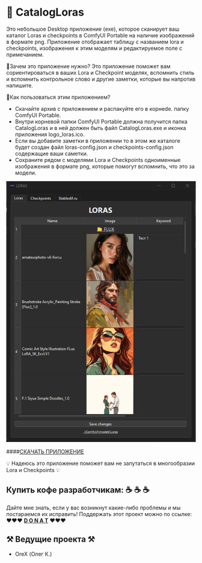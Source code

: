 # 🤫 CatalogLoras

Это небольшое Desktop приложение (exe), которое сканирует ваш каталог Loras и checkpoints в ComfyUI Portable на наличие изображений в формате png. Приложение отображает таблицу с названием lora и checkpoints, изображения к этим моделям и редактируемое поле с примечанием.

📌Зачем это приложение нужно?
Это приложение поможет вам сориентироваться в ваших Lora и Checkpoint моделях, вспомнить стиль и вспомнить контрольное слово и другие заметки, которые вы напротив напишите.

📌Как пользоваться этим приложением?
- Скачайте архив с приложением и распакуйте его в корнеde. папку ComfyUI Portable.
- Внутри корневой папки ComfyUI Portable должна получится папка CatalogLoras и в ней должен быть файл CatalogLoras.exe и иконка приложения logo_loras.ico.
- Если вы добавите заметки в приложении то в этом же каталоге будет создан файл loras-config.json и checkpoints-config.json содержащие ваши саметки.
- Сохраните рядом с моделями Lora и Checkpoints одноименные изображения в формате png, которые помогут вспомнить, что это за модели.

![Show Text](screenshots/screenshots-1.png)

####[СКАЧАТЬ ПРИЛОЖЕНИЕ](https://github.com/orex2121/CatalogLoras/releases/tag/CatalogLorasComfyUI)

💡 Надеюсь это приложение поможет вам не запутаться в многообразии Lora и Checkpoints 💡
## Купить кофе разработчикам: ☕  ☕  ☕
Дайте мне знать, если у вас возникнут какие-либо проблемы и мы постараемся их исправить!
Поддержать этот проект можно по ссылке: ❤️❤️❤️ **[D O N A T](https://www.donationalerts.com/r/orex21)** ❤️❤️❤️

## ⚒️ Ведущие проекта ⚒️
- OreX (Олег К.)
